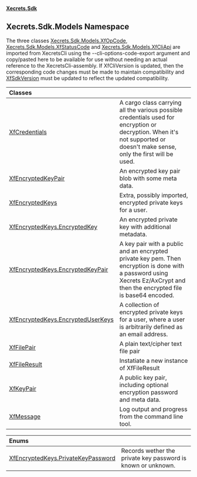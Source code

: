 #### [Xecrets.Sdk](index.md 'index')

## Xecrets.Sdk.Models Namespace

The three classes [Xecrets.Sdk.Models.XfOpCode](https://docs.microsoft.com/en-us/dotnet/api/Xecrets.Sdk.Models.XfOpCode 'Xecrets.Sdk.Models.XfOpCode'), [Xecrets.Sdk.Models.XfStatusCode](https://docs.microsoft.com/en-us/dotnet/api/Xecrets.Sdk.Models.XfStatusCode 'Xecrets.Sdk.Models.XfStatusCode') and [Xecrets.Sdk.Models.XfCliApi](https://docs.microsoft.com/en-us/dotnet/api/Xecrets.Sdk.Models.XfCliApi 'Xecrets.Sdk.Models.XfCliApi') are imported
from XecretsCli using the --cli-options-code-export argument and copy/pasted here to be available for use
without needing an actual reference to the XecretsCli-assembly. If XfCliVersion is updated, then the
corresponding code changes must be made to maintain compatibility and [XfSdkVersion](Xecrets.Sdk.XfSdkVersion.md 'Xecrets.Sdk.XfSdkVersion')
must be updated to reflect the updated compatibility.

| Classes | |
| :--- | :--- |
| [XfCredentials](Xecrets.Sdk.Models.XfCredentials.md 'Xecrets.Sdk.Models.XfCredentials') | A cargo class carrying all the various possible credentials used for encryption or decryption. When it's not supported or doesn't make sense, only the first will be used. |
| [XfEncryptedKeyPair](Xecrets.Sdk.Models.XfEncryptedKeyPair.md 'Xecrets.Sdk.Models.XfEncryptedKeyPair') | An encrypted key pair blob with some meta data. |
| [XfEncryptedKeys](Xecrets.Sdk.Models.XfEncryptedKeys.md 'Xecrets.Sdk.Models.XfEncryptedKeys') | Extra, possibly imported, encrypted private keys for a user. |
| [XfEncryptedKeys.EncryptedKey](Xecrets.Sdk.Models.XfEncryptedKeys.EncryptedKey.md 'Xecrets.Sdk.Models.XfEncryptedKeys.EncryptedKey') | An encrypted private key with additional metadata. |
| [XfEncryptedKeys.EncryptedKeyPair](Xecrets.Sdk.Models.XfEncryptedKeys.EncryptedKeyPair.md 'Xecrets.Sdk.Models.XfEncryptedKeys.EncryptedKeyPair') | A key pair with a public and an encrypted private key pem. Then encryption is done with a password using Xecrets Ez/AxCrypt and then the encrypted file is base64 encoded. |
| [XfEncryptedKeys.EncryptedUserKeys](Xecrets.Sdk.Models.XfEncryptedKeys.EncryptedUserKeys.md 'Xecrets.Sdk.Models.XfEncryptedKeys.EncryptedUserKeys') | A collection of encrypted private keys for a user, where a user is arbitrarily defined as an email address. |
| [XfFilePair](Xecrets.Sdk.Models.XfFilePair.md 'Xecrets.Sdk.Models.XfFilePair') | A plain text/cipher text file pair |
| [XfFileResult](Xecrets.Sdk.Models.XfFileResult.md 'Xecrets.Sdk.Models.XfFileResult') | Instatiate a new instance of XfFileResult |
| [XfKeyPair](Xecrets.Sdk.Models.XfKeyPair.md 'Xecrets.Sdk.Models.XfKeyPair') | A public key pair, including optional encryption password and meta data. |
| [XfMessage](Xecrets.Sdk.Models.XfMessage.md 'Xecrets.Sdk.Models.XfMessage') | Log output and progress from the command line tool. |

| Enums | |
| :--- | :--- |
| [XfEncryptedKeys.PrivateKeyPassword](Xecrets.Sdk.Models.XfEncryptedKeys.PrivateKeyPassword.md 'Xecrets.Sdk.Models.XfEncryptedKeys.PrivateKeyPassword') | Records wether the private key password is known or unknown. |

